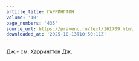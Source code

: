 ```yaml
---
article_title: ГАРРИНГТОН
volume: '10'
page_numbers: '435'
source_url: https://pravenc.ru/text/161709.html
downloaded_at: '2025-10-13T10:50:11Z'
---
```


Дж.- см. [Харрингтон](https://pravenc.ru/text/Харрингтон.html) Дж.
